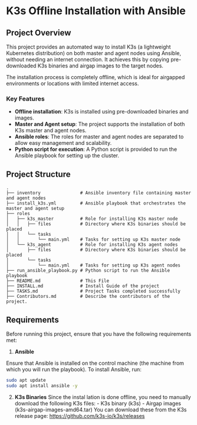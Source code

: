 # K3s Offline Installation with Ansible

## Project Overview

This project provides an automated way to install K3s (a lightweight Kubernetes distribution) on both master and agent nodes using Ansible, without needing an internet connection. It achieves this by copying pre-downloaded K3s binaries and airgap images to the target nodes.

The installation process is completely offline, which is ideal for airgapped environments or locations with limited internet access.

### Key Features

- **Offline installation**: K3s is installed using pre-downloaded binaries and images.
- **Master and Agent setup**: The project supports the installation of both K3s master and agent nodes.
- **Ansible roles**: The roles for master and agent nodes are separated to allow easy management and scalability.
- **Python script for execution**: A Python script is provided to run the Ansible playbook for setting up the cluster.

## Project Structure

```plaintext
.
├── inventory               # Ansible inventory file containing master and agent nodes
├── install_k3s.yml         # Ansible playbook that orchestrates the master and agent setup
├── roles
│   ├── k3s_master          # Role for installing K3s master node
│   │   ├── files           # Directory where K3s binaries should be placed
│   │   └── tasks
│   │       └── main.yml    # Tasks for setting up K3s master node
│   └── k3s_agent           # Role for installing K3s agent nodes
│       ├── files           # Directory where K3s binaries should be placed
│       └── tasks
│           └── main.yml    # Tasks for setting up K3s agent nodes
├── run_ansible_playbook.py # Python script to run the Ansible playbook
├── README.md               # This File
├── INSTALL.md              # Install Guide of the project
├── TASKS.md                # Project Tasks completed successfully
├── Contributors.md         # Describe the contributors of the project.
```

## Requirements

Before running this project, ensure that you have the following requirements met:

1. **Ansible**

Ensure that Ansible is installed on the control machine (the machine from which you will run the playbook). To install Ansible, run:

```sh
sudo apt update
sudo apt install ansible -y
```

2. **K3s Binaries**
   Since the instal lation is done offline, you need to manually download the following K3s files: - K3s binary (k3s) - Airgap images (k3s-airgap-images-amd64.tar)
   You can download these from the K3s release page: https://github.com/k3s-io/k3s/releases
